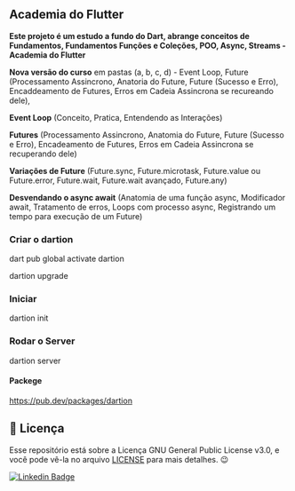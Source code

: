 ## Academia do Flutter

<!--Este projeto é um estudo a fundo do Dart, abrange conceitos de POO, Async, Streams, Banco de Dados, entre outros - Academia do Flutter-->

<b>Este projeto é um estudo a fundo do Dart, abrange conceitos de Fundamentos, Fundamentos Funções e Coleções, POO, Async, Streams - Academia do Flutter</b>

<b>Nova versão do curso</b> em pastas (a, b, c, d) - Event Loop, Future (Processamento Assincrono, Anatoria do Future, Future (Sucesso e Erro), Encaddeamento de Futures, Erros em Cadeia Assincrona se recureando dele),

<b>Event Loop</b> (Conceito, Pratica, Entendendo as Interações)

<b>Futures</b> (Processamento Assincrono, Anatomia do Future, Future (Sucesso e Erro), Encadeamento de Futures, Erros em Cadeia Assincrona se recuperando dele)

<b>Variações de Future</b> (Future.sync, Future.microtask, Future.value ou Future.error, Future.wait, Future.wait avançado, Future.any)

<b>Desvendando o async await</b> (Anatomia de uma função async, Modificador await, Tratamento de erros, Loops com processo async, Registrando um tempo para execução de um Future)



### Criar o dartion

dart pub global activate dartion

dartion upgrade

### Iniciar 

dartion init

### Rodar o Server

dartion server

#### Packege

https://pub.dev/packages/dartion



<h2>📝 Licença</h2>

<p>
   Esse repositório está sobre a Licença GNU General Public License v3.0, e você pode vê-la no arquivo <a href="https://github.com/caneto/calculator-app/blob/main/LICENSE">LICENSE</a> para mais detalhes. 😉
</p>



[![Linkedin Badge](https://img.shields.io/badge/-Carlos%20Alberto-292929?style=flat-square&logo=Linkedin&logoColor=white&link=https://www.linkedin.com/in/canetorj/)](https://www.linkedin.com/in/canetorj/)